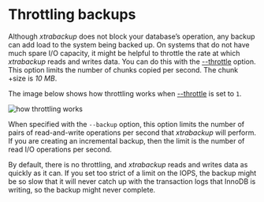 # Throttling backups

Although *xtrabackup* does not block your database’s operation, any backup
can add load to the system being backed up. On systems that do not have
much spare I/O capacity, it might be helpful to throttle the rate at which
*xtrabackup* reads and writes data. You can do this with the [--throttle] option. This option limits the number of chunks copied per second. The chunk +size is *10 MB*.

The image below shows how throttling works when [--throttle] is set to `1`.

![how throttling works](_static/throttle.png)

When specified with the `--backup` option, this option
limits the number of pairs of read-and-write operations per second that
*xtrabackup* will perform. If you are creating an incremental backup, then the limit is the number of read I/O operations per second.

By default, there is no throttling, and *xtrabackup* reads and writes data as quickly as it can. If you set too strict of a limit on the IOPS, the backup might be so slow that it will never catch up with the transaction logs that InnoDB is writing, so the backup might never complete.

[--throttle]: xtrabackup-option-reference.md#throttle